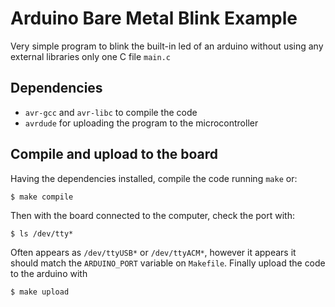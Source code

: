 # Arduino Bare Metal Blink Example

Very simple program to blink the built-in led of an arduino without using any
external libraries only one C file `main.c`

## Dependencies

* `avr-gcc` and `avr-libc` to compile the code
* `avrdude` for uploading the program to the microcontroller

## Compile and upload to the board

Having the dependencies installed, compile the code running `make` or:

```console
$ make compile
```

Then with the board connected to the computer, check the port with:

```console
$ ls /dev/tty*
```

Often appears as `/dev/ttyUSB*` or `/dev/ttyACM*`, however it appears it should
match the `ARDUINO_PORT` variable on `Makefile`. Finally upload the code to the
arduino with

```console
$ make upload
```
